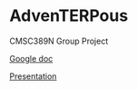 # AdvenTERPous

CMSC389N Group Project

[Google doc](https://docs.google.com/document/d/1y9zBwoncE_uzG2P2V-BpqTaq2fYFsf-Vw_zgLS3LXQM/edit)

[Presentation](https://docs.google.com/presentation/d/1ALjl1yVlHYsj8AcBIWRcxQhJsUntIZUVw_aM4EZkT2c/edit#slide=id.p)
